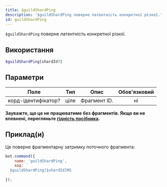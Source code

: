```yaml
---
title: $guildShardPing
description: '$guildShardPing поверне латентність конкретної різкої.'
id: guildShardPing
---
```


`$guildShardPing` поверне латентність конкретної різкої.

## Використання

```php
$guildShardPing[shardId?]
```

## Параметри

| Поле                | Тип  | Опис         | Обов'язковий |
| ------------------- | ---- | ------------ |:------------:|
| корд-ідентифікатор? | ціле | Фрагмент ID. |      ні      |

**Зауважте, що це не працюватиме без фрагментів. Якщо ви не впевнені, перегляньте [гідність посібника](../../guides/Client/6sharding.md).**

## Приклад(и)

Це поверне фрагментарну затримку поточного фрагмента:

```javascript
bot.command({
    name: 'guildShardPing',
    код: `
  $guildShardPing[$shardId]MS
  `
});
```
